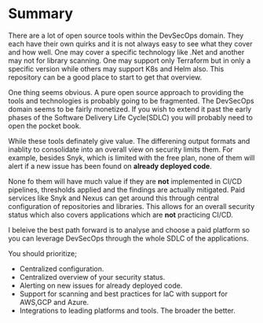 # Summary
There are a lot of open source tools within the DevSecOps domain. They each have their own quirks and it is not always easy to see what they cover and how well. One may cover a specific technology like .Net and another may not for library scanning. One may support only Terraform but in only a specific version while others may support K8s and Helm also. This repository can be a good place to start to get that overview. 

One thing seems obvious. A pure open source approach to providing the tools and technologies is probably going to be fragmented.
The DevSecOps domain seems to be fairly monetized. If you wish to extend it past the early phases of the Software Delivery Life Cycle(SDLC) you will probably need to open the pocket book.

While these tools definately give value. The differening output formats and inablity to consolidate into an overall view on security limits them. For example, besides Snyk, which is limited with the free plan, none of them will alert if a new issue has been found on **already deployed code**.

None fo them will have much value if they are **not** implemented in CI/CD pipelines, thresholds applied and the findings are actually mitigated. Paid services like Snyk and Nexus can get around this through central configuration of repositories and libraries. This allows for an overall security status which also covers applications which are **not** practicing CI/CD. 

I beleive the best path forward is to analyse and choose a paid platform so you can leverage DevSecOps through the whole SDLC of the applications. 

You should prioritize;

* Centralized configuration.
* Centralized overview of your security status.
* Alerting on new issues for already deployed code.
* Support for scanning and best practices for IaC with support for AWS,GCP and Azure.
* Integrations to leading platforms and tools. The broader the better. 